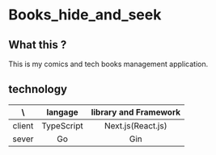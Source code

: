 # Books_hide_and_seek
## What this ?
This is my comics and tech books management application.

## technology

| \ |  langage  |  library and Framework  |
|:-:| :-----: | :-----------------------: |
| client | TypeScript | Next.js(React.js) |
|    sever     |     Go     |     Gin     |
